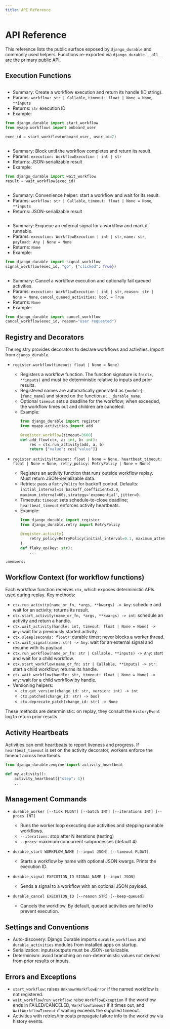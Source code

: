 ```yaml
---
title: API Reference
---
```


# API Reference

This reference lists the public surface exposed by `django_durable` and commonly used helpers. Functions re-exported via `django_durable.__all__` are the primary public API.

## Execution Functions

```{autofunction} django_durable.api.start_workflow
```

 - Summary: Create a workflow execution and return its handle (ID string).
 - Params: `workflow: str | Callable`, `timeout: float | None = None`, `**inputs`
 - Returns: `str` execution ID
 - Example:

 ```python
 from django_durable import start_workflow
 from myapp.workflows import onboard_user

 exec_id = start_workflow(onboard_user, user_id=7)
 ```

```{autofunction} django_durable.api.wait_workflow
```

- Summary: Block until the workflow completes and return its result.
- Params: `execution: WorkflowExecution | int | str`
- Returns: JSON-serializable result
- Example:

```python
from django_durable import wait_workflow
result = wait_workflow(exec_id)
```

```{autofunction} django_durable.api.run_workflow
```

- Summary: Convenience helper: start a workflow and wait for its result.
- Params: `workflow: str | Callable`, `timeout: float | None = None`, `**inputs`
- Returns: JSON-serializable result

```{autofunction} django_durable.api.signal_workflow
```

- Summary: Enqueue an external signal for a workflow and mark it runnable.
- Params: `execution: WorkflowExecution | int | str`, `name: str`, `payload: Any | None = None`
- Returns: `None`
- Example:

```python
from django_durable import signal_workflow
signal_workflow(exec_id, "go", {"clicked": True})
```

```{autofunction} django_durable.api.cancel_workflow
```

- Summary: Cancel a workflow execution and optionally fail queued activities.
- Params: `execution: WorkflowExecution | int | str`, `reason: str | None = None`, `cancel_queued_activities: bool = True`
- Returns: `None`
- Example:

```python
from django_durable import cancel_workflow
cancel_workflow(exec_id, reason="user requested")
```


## Registry and Decorators

The registry provides decorators to declare workflows and activities. Import from `django_durable`.

- `register.workflow(timeout: float | None = None)`
  - Registers a workflow function. The function signature is `fn(ctx, **inputs)` and must be deterministic relative to inputs and prior results.
  - Registered names are automatically generated as `{module}.{func_name}` and stored on the function at `._durable_name`.
  - Optional `timeout` sets a deadline for the workflow; when exceeded, the workflow times out and children are canceled.
  - Example:
    ```python
    from django_durable import register
    from myapp.activities import add

    @register.workflow(timeout=3600)
    def add_flow(ctx, a: int, b: int):
        res = ctx.run_activity(add, a, b)
        return {"value": res["value"]}
    ```

- `register.activity(timeout: float | None = None, heartbeat_timeout: float | None = None, retry_policy: RetryPolicy | None = None)`
  - Registers an activity function that runs outside workflow replay. Must return JSON-serializable data.
  - Retries: pass a `RetryPolicy` for backoff control. Defaults: `initial_interval=1s`, `backoff_coefficient=2.0`, `maximum_interval=60s`, `strategy='exponential'`, `jitter=0`.
  - Timeouts: `timeout` sets schedule-to-close deadline; `heartbeat_timeout` enforces activity heartbeats.
  - Example:
    ```python
    from django_durable import register
    from django_durable.retry import RetryPolicy

    @register.activity(
        retry_policy=RetryPolicy(initial_interval=0.1, maximum_attempts=3)
    )
    def flaky_op(key: str):
        ...
    ```

```{autoclass} django_durable.retry.RetryPolicy
:members:
```

## Workflow Context (for workflow functions)

Each workflow function receives `ctx`, which exposes deterministic APIs used during replay. Key methods:

- `ctx.run_activity(name_or_fn, *args, **kwargs) -> Any`: schedule and wait for an activity; returns its result.
- `ctx.start_activity(name_or_fn, *args, **kwargs) -> int`: schedule an activity and return a handle.
- `ctx.wait_activity(handle: int, timeout: float | None = None) -> Any`: wait for a previously started activity.
- `ctx.sleep(seconds: float)`: durable timer; never blocks a worker thread.
- `ctx.wait_signal(name: str) -> Any`: wait for an external signal and resume with its payload.
- `ctx.run_workflow(name_or_fn: str | Callable, **inputs) -> Any`: start and wait for a child workflow.
- `ctx.start_workflow(name_or_fn: str | Callable, **inputs) -> str`: start a child workflow; returns its handle.
- `ctx.wait_workflow(handle: str, timeout: float | None = None) -> Any`: wait for a child workflow by handle.
- Versioning helpers:
  - `ctx.get_version(change_id: str, version: int) -> int`
  - `ctx.patched(change_id: str) -> bool`
  - `ctx.deprecate_patch(change_id: str) -> None`

These methods are deterministic: on replay, they consult the `HistoryEvent` log to return prior results.

## Activity Heartbeats

Activities can emit heartbeats to report liveness and progress. If `heartbeat_timeout` is set on the activity decorator, workers enforce the timeout across heartbeats.

```python
from django_durable.engine import activity_heartbeat

def my_activity():
    activity_heartbeat({"step": 1})
    ...
```

## Management Commands

- `durable_worker [--tick FLOAT] [--batch INT] [--iterations INT] [--procs INT]`
  - Runs the worker loop executing due activities and stepping runnable workflows.
  - `--iterations`: stop after N iterations (testing)
  - `--procs`: maximum concurrent subprocesses (default 4)

- `durable_start WORKFLOW_NAME [--input JSON] [--timeout FLOAT]`
   - Starts a workflow by name with optional JSON kwargs. Prints the execution ID.

- `durable_signal EXECUTION_ID SIGNAL_NAME [--input JSON]`
  - Sends a signal to a workflow with an optional JSON payload.

- `durable_cancel EXECUTION_ID [--reason STR] [--keep-queued]`
  - Cancels the workflow. By default, queued activities are failed to prevent execution.

## Settings and Conventions

- Auto-discovery: Django Durable imports `durable_workflows` and `durable_activities` modules from installed apps on startup.
- Serialization: inputs/outputs must be JSON-serializable.
- Determinism: avoid branching on non-deterministic values not derived from prior results or inputs.

## Errors and Exceptions

- `start_workflow`: raises `UnknownWorkflowError` if the named workflow is not registered.
- `wait_workflow`/`run_workflow`: raise `WorkflowException` if the workflow ends in FAILED/CANCELED, `WorkflowTimeout` if it times out, and `WaitWorkflowTimeout` if waiting exceeds the supplied timeout.
- Activities with retries/timeouts propagate failure info to the workflow via history events.

